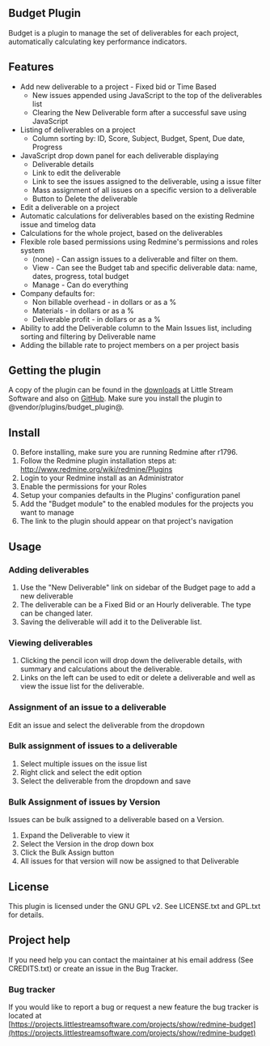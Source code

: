 ## Budget Plugin

Budget is a plugin to manage the set of deliverables for each project, automatically calculating key performance indicators.

## Features

* Add new deliverable to a project - Fixed bid or Time Based
  * New issues appended using JavaScript to the top of the deliverables list
  * Clearing the New Deliverable form after a successful save using JavaScript
* Listing of deliverables on a project
  * Column sorting by: ID, Score, Subject, Budget, Spent, Due date, Progress
* JavaScript drop down panel for each deliverable displaying
  * Deliverable details
  * Link to edit the deliverable
  * Link to see the issues assigned to the deliverable, using a issue filter
  * Mass assignment of all issues on a specific version to a deliverable
  * Button to Delete the deliverable
* Edit a deliverable on a project
* Automatic calculations for deliverables based on the existing Redmine issue and timelog data
* Calculations for the whole project, based on the deliverables
* Flexible role based permissions using Redmine's permissions and roles system
  * (none) - Can assign issues to a deliverable and filter on them. 
  * View - Can see the Budget tab and specific deliverable data: name, dates, progress, total budget 
  * Manage - Can do everything 
* Company defaults for:
  * Non billable overhead - in dollars or as a %
  * Materials - in dollars or as a %
  * Deliverable profit - in dollars or as a %
* Ability to add the Deliverable column to the Main Issues list, including sorting and filtering by Deliverable name
* Adding the billable rate to project members on a per project basis

## Getting the plugin

A copy of the plugin can be found in the [downloads](https://projects.littlestreamsoftware.com/projects/list_files/redmine-budget) at Little Stream Software and also on [GitHub](http://github.com/edavis10/redmine-budget-plugin/tree/master).  Make sure you install the plugin to @vendor/plugins/budget_plugin@.

## Install

0. Before installing, make sure you are running Redmine after r1796.
1. Follow the Redmine plugin installation steps at: http://www.redmine.org/wiki/redmine/Plugins
2. Login to your Redmine install as an Administrator
3. Enable the permissions for your Roles
4. Setup your companies defaults in the Plugins' configuration panel
5. Add the "Budget module" to the enabled modules for the projects you want to manage
6. The link to the plugin should appear on that project's navigation

## Usage

### Adding deliverables

1. Use the "New Deliverable" link on sidebar of the Budget page to add a new deliverable
2. The deliverable can be a Fixed Bid or an Hourly deliverable.  The type can be changed later.
3. Saving the deliverable will add it to the Deliverable list.

### Viewing deliverables

1. Clicking the pencil icon will drop down the deliverable details, with summary and calculations about the deliverable.
2. Links on the left can be used to edit or delete a deliverable and well as view the issue list for the deliverable.

### Assignment of an issue to a deliverable

Edit an issue and select the deliverable from the dropdown

### Bulk assignment of issues to a deliverable

1. Select multiple issues on the issue list
2. Right click and select the edit option
3. Select the deliverable from the dropdown and save

### Bulk Assignment of issues by Version

Issues can be bulk assigned to a deliverable based on a Version.

1. Expand the Deliverable to view it
2. Select the Version in the drop down box
3. Click the Bulk Assign button
4. All issues for that version will now be assigned to that Deliverable

## License

This plugin is licensed under the GNU GPL v2.  See LICENSE.txt and GPL.txt for details.

## Project help

If you need help you can contact the maintainer at his email address (See CREDITS.txt) or create an issue in the Bug Tracker.

### Bug tracker

If you would like to report a bug or request a new feature the bug tracker is located at [https://projects.littlestreamsoftware.com/projects/show/redmine-budget](https://projects.littlestreamsoftware.com/projects/show/redmine-budget)


